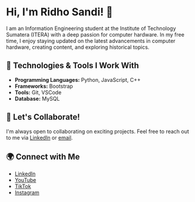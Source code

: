 # Hi, I'm Ridho Sandi! 👋

I am an Information Engineering student at the Institute of Technology Sumatera (ITERA) with a deep passion for computer hardware. In my free time, I enjoy staying updated on the latest advancements in computer hardware, creating content, and exploring historical topics.

## 🔧 Technologies & Tools I Work With
- **Programming Languages:** Python, JavaScript, C++
- **Frameworks:** Bootstrap
- **Tools:** Git, VSCode
- **Database:** MySQL

## 🚀 Let's Collaborate!
I'm always open to collaborating on exciting projects. Feel free to reach out to me via [LinkedIn](https://www.linkedin.com/in/ridhosandi/) or [email](mailto:ridhosandi34@gmail.com).

## 🌍 Connect with Me
- [LinkedIn](https://www.linkedin.com/in/ridhosandi/)
- [YouTube](https://www.youtube.com/@muionn)
- [TikTok](https://www.tiktok.com/@muionn)
- [Instagram](https://www.instagram.com/muionn/)
